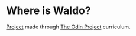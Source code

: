# Where is Waldo?

[Project](https://theodinproject.com/courses/javascript/lessons/where-s-waldo-a-photo-tagging-app-javascript) made through [The Odin Project](https://theodinproject.com/) curriculum.
